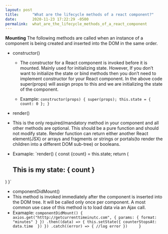 ```yaml
---
layout: post
title:      "What are the lifecycle methods of a react component?"
date:       2020-11-23 17:22:29 -0500
permalink:  what_are_the_lifecycle_methods_of_a_react_component
---
```



**Mounting**
The following methods are called when an instance of a component is being created and inserted into the DOM in the same order.

* constructor()
 
  * The constructor for a React component is invoked before it is mounted. Mainly used for initializing state. However, If you don’t want to initialize the state or bind methods then you don’t need to implement constructor for your React component. In the above code super(props) will assign props to this and we are initializing the state of the component.

   * Example:
   `constructor(props) {
    super(props);
    this.state = {
        count: 0
    };
}`

*   render()
  * This is the only required/mandatory method in your component and all other methods are optional. This should be a pure function and should not modify state. Render function can return either another React element(JSX) or arrays and fragments or strings or portals(to render the children into a different DOM sub-tree) or booleans.
  * Examaple:
    `render() {
  const {count} = this.state;
  return (
      <div>
          <h2>This is my state: { count }</h2>
          <ChildCompoenent count={count} />
      </div>
  )
}`

*   componentDidMount()
  * This method is invoked immediately after the component is inserted into the DOM tree. It will be called only once per component. A most common use case of this method is to load data via an Ajax call.
  * Examaple:
    `componentDidMount() {
    axios.get("htttp://getcurrenttimeinutc.com", {
        params: {
            format: "minutes"
        }
    })
    .then((data) => {
        this.setState({
            counterStopsAt: data.time 
        })
    })
    .catch((error) => {
        //log error
    })    
}`
